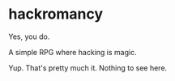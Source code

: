 hackromancy
===========
Yes, you do.

A simple RPG where hacking is magic. 

Yup. That's pretty much it. Nothing to see here.

